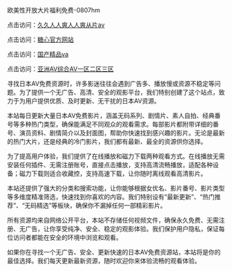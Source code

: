 欧美性开放大片福利免费-0807hm

点击访问：<a href="https://heiliaozj3tjd.pages.dev">久久人人爽人人爽从片av</a>

点击访问：<a href="https://heiliaoxqkkct.pages.dev">糖心官方网站</a>

点击访问：<a href="https://heiliao2dmwwy.pages.dev">国产精品va</a>

点击访问：<a href="https://heiliaowzu4ur.pages.dev">亚洲AV综合AV一区二区三区</a>


寻找日本AV免费资源时，许多影迷往往会遇到广告多、播放慢或资源不稳定等问题。为了提供一个无广告、高清、安全的观影平台，我们特别创建了这个站点，致力于为用户提供优质、及时更新、无干扰的日本AV资源。

本站每日更新大量日本AV免费影片，涵盖无码系列、剧情片、素人自拍、经典番号等多种热门类型，确保能满足不同观众的观看需求。每部影片都附带详细的番号、演员资料、剧情简介以及封面图，帮助你快速找到感兴趣的影片。无论是最新的热门大片，还是经典的冷门影片，我们都有最新、最全的资源供你选择。

为了提高用户体验，我们提供了在线播放和磁力下载两种观看方式。在线播放无需安装任何插件、无需注册账号，直接点击播放，支持高清流畅播放，适配各种设备；磁力下载则适合收藏控，支持高速下载，让你随时离线观看高清影片。

本站还提供了强大的分类和搜索功能，让你能够根据女优名、影片番号、影片类型等多维度精准筛选，快速找到你喜欢的内容。我们特别设有“最新更新”、“热门推荐”、“无码精选”等板块，确保你不漏掉任何一部精彩影片。

所有资源均来自网络公开平台，本站不存储任何视频文件，确保永久免费、无需注册、无广告，让你享受纯净、安全、稳定的观影体验。我们保护用户隐私，保证每位访问者都能在安全的环境中浏览和观看。

如果你在寻找一个无广告、安全、更新快速的日本AV免费资源站，本站将是你的最佳选择。我们每天更新最新资源，随时欢迎你来体验流畅的观看体验。

<span style="display:none;">[Canonical link](https://github.com/ss00026/22236 ）</span>

